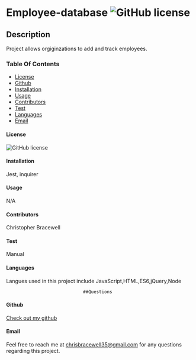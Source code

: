 # Employee-database   ![GitHub license](https://img.shields.io/badge/license-MIT-blue.svg)    

## Description
Project allows orgiginzations to add and  track employees.

### Table Of Contents
* [License](#license)
* [Github](#github)
* [Installation](#installation)
* [Usage](#usage)
* [Contributors](#contributors)
* [Test](#test)
* [Languages](#languages)
* [Email](#Email)


#### License
![GitHub license](https://img.shields.io/badge/license-MIT-blue.svg)

#### Installation
Jest, inquirer

#### Usage
N/A

#### Contributors
Christopher Bracewell

#### Test
Manual

#### Languages

Langues used in this project include JavaScript,HTML,ES6,jQuery,Node

                                 ##Questions
#### Github
[Check out my github](https://github.com/Cbracewell30/employee-database)

#### Email
Feel free to reach me at chrisbracewell35@gmail.com for any questions regarding this project. 
